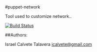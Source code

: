 #puppet-network

Tool used to customize network..

[![Build Status](https://secure.travis-ci.org/icalvete/puppet-network.png)](http://travis-ci.org/icalvete/puppet-networkl)

##Authors:

Israel Calvete Talavera <icalvete@gmail.com>
